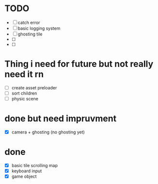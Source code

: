 # TODO
- [ ] catch error
- [ ] basic logging system
- [ ] ghosting tile
- [ ]
- [ ]

# Thing i need for future but not really need it rn
- [ ] create asset preloader
- [ ] sort children
- [ ] physic scene

# done but need impruvment
- [x] camera + ghosting (no ghosting yet)

# done
- [x] basic tile scrolling map
- [x] keyboard input
- [x] game object